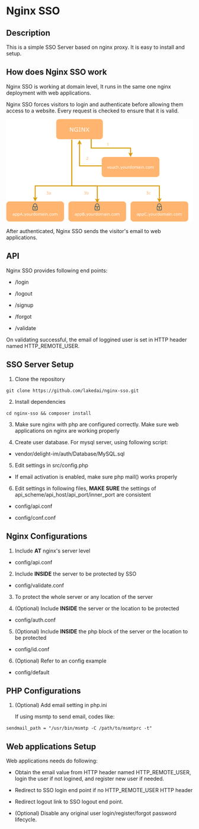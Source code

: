 # Nginx SSO
## Description
This is a simple SSO Server based on nginx proxy. It is easy to install and setup.

## How does Nginx SSO work
Nginx SSO is working at domain level, It runs in the same one nginx deployment with web applications.

Nginx SSO forces visitors to login and authenticate before allowing them access to a website. Every request is checked to ensure that it is valid.

![](public/images/nginx-vouch-private_appA_appB_appC.png)

After authenticated, Nginx SSO sends the visitor's email to web applications.

## API
Nginx SSO provides following end points:

+ /login

+ /logout

+ /signup

+ /forgot

+ /validate

On validating successful, the email of loggined user is set in HTTP header named HTTP_REMOTE_USER.

## SSO Server Setup
1. Clone the repository
```
git clone https://github.com/lakedai/nginx-sso.git
```

2. Install dependencies
```
cd nginx-sso && composer install
```

3. Make sure nginx with php are configured correctly. Make sure web applications on nginx are working properly

4. Create user database. For mysql server, using following script:

  * vendor/delight-im/auth/Database/MySQL.sql

5. Edit settings in src/config.php

  * If email activation is enabled, make sure php mail() works properly

6. Edit settings in following files, __MAKE SURE__ the settings of api_scheme/api_host/api_port/inner_port are consistent

  * config/api.conf

  * config/conf.conf

## Nginx Configurations
1. Include __AT__ nginx's server level

  * config/api.conf

2. Include __INSIDE__ the server to be protected by SSO

  * config/validate.conf

3. To protect the whole server or any location of the server

4. (Optional) Include __INSIDE__ the server or the location to be protected

  * config/auth.conf

5. (Optional) Include __INSIDE__ the php block of the server or the location to be protected

  * config/id.conf

6. (Optional) Refer to an config example

  * config/default

## PHP Configurations
1. (Optional) Add email setting in php.ini

    If using msmtp to send email, codes like:
```
sendmail_path = "/usr/bin/msmtp -C /path/to/msmtprc -t"
```

## Web applications Setup
Web applications needs do following:

* Obtain the email value from HTTP header named HTTP_REMOTE_USER, login the user if not logined, and register new user if needed.

* Redirect to SSO login end point if no HTTP_REMOTE_USER HTTP header

* Redirect logout link to SSO logout end point.

* (Optional) Disable any original user login/register/forgot password lifecycle.
